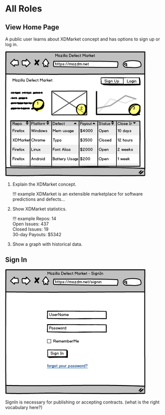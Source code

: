 # All Roles

## View Home Page

A public user learns about XDMarket concept and has options to
sign up or log in.

![Create](/img/_HomePage.png)

1. Explain the XDMarket concept.  

    !!! example
        XDMarket is an extensible marketplace for software predictions
        and defects...

2. Show XDMarket statistics.

    !!! example
        Repos: 14<br/>
        Open Issues: 437<br/>
        Closed Issues: 19</br>
        30-day Payouts: $5342</br>

3. Show a graph with historical data.

## Sign In

![SignIn](/img/_SignIn.png)

SignIn is necessary for publishing or accepting contracts.  (what is the right vocabulary
here?)

